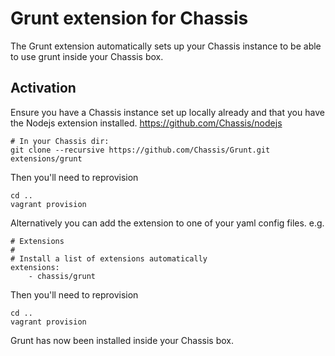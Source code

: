 # Grunt extension for Chassis
The Grunt extension automatically sets up your Chassis instance to be able to use grunt inside your Chassis box.

## Activation
Ensure you have a Chassis instance set up locally already and that you have the Nodejs extension installed. https://github.com/Chassis/nodejs

```
# In your Chassis dir:
git clone --recursive https://github.com/Chassis/Grunt.git extensions/grunt
```

Then you'll need to reprovision
```
cd ..
vagrant provision
```

Alternatively you can add the extension to one of your yaml config files. e.g.
```
# Extensions
#
# Install a list of extensions automatically
extensions:
    - chassis/grunt
```

Then you'll need to reprovision

```
cd ..
vagrant provision
```

Grunt has now been installed inside your Chassis box.
